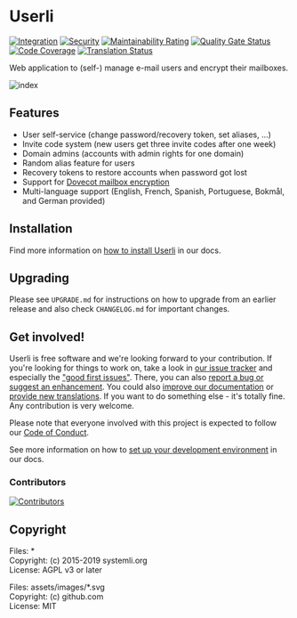 # Userli

[![Integration](https://github.com/systemli/userli/actions/workflows/integration.yml/badge.svg)](https://github.com/systemli/userli/actions/workflows/integration.yml)
[![Security](https://github.com/systemli/userli/actions/workflows/security-check.yml/badge.svg)](https://github.com/systemli/userli/actions/workflows/security-check.yml)
[![Maintainability Rating](https://sonarcloud.io/api/project_badges/measure?project=systemli_userli&metric=sqale_rating)](https://sonarcloud.io/dashboard?id=systemli_userli) [![Quality Gate Status](https://sonarcloud.io/api/project_badges/measure?project=systemli_userli&metric=alert_status)](https://sonarcloud.io/dashboard?id=systemli_userli)
[![Code Coverage](https://codecov.io/gh/systemli/userli/branch/main/graph/badge.svg)](https://codecov.io/gh/systemli/userli)
[![Translation Status](https://hosted.weblate.org/widgets/userli/-/svg-badge.svg)](https://hosted.weblate.org/widgets/userli/-/svg-badge.svg)

Web application to (self-) manage e-mail users and encrypt their mailboxes.

![index](hugo/static/images/index.png)

## Features

* User self-service (change password/recovery token, set aliases, ...)
* Invite code system (new users get three invite codes after one week)
* Domain admins (accounts with admin rights for one domain)
* Random alias feature for users
* Recovery tokens to restore accounts when password got lost
* Support for [Dovecot mailbox encryption](https://doc.dovecot.org/configuration_manual/mail_crypt_plugin/)
* Multi-language support (English, French, Spanish, Portuguese, Bokmål, and German provided)

## Installation

Find more information on [how to install Userli](https://systemli.github.io/userli/getting-started/) in
our docs.

## Upgrading

Please see `UPGRADE.md` for instructions on how to upgrade from an earlier
release and also check `CHANGELOG.md` for important changes.

## Get involved!

Userli is free software and we're looking forward to your contribution.
If you're looking for things to work on, take a look in
[our issue tracker](https://github.com/systemli/userli/issues) and especially
the ["good first
issues"](https://github.com/systemli/userli/labels/good%20first%20issue).
There, you can also [report a bug or suggest an enhancement](https://github.com/systemli/userli/issues/new).
You could also [improve our documentation](https://github.com/systemli/userli/blob/main/hugo/content/_index.md) or [provide new
translations](https://hosted.weblate.org/engage/userli/).
If you want to do  something else - it's totally fine. Any contribution is very welcome.

Please note that everyone involved with this project is expected to follow our
[Code of Conduct](https://systemli.github.io/userli/development/code_of_conduct/).

See more information on how to [set up your development
environment](https://systemli.github.io/userli/development/)
in our docs.

### Contributors

[![Contributors](https://contrib.rocks/image?repo=systemli/userli)](https://github.com/systemli/userli/graphs/contributors)

## Copyright

Files: *  
Copyright: (c) 2015-2019 systemli.org  
License: AGPL v3 or later  

Files: assets/images/*.svg  
Copyright: (c) github.com  
License: MIT
